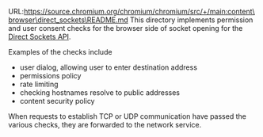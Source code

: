 URL:https://source.chromium.org/chromium/chromium/src/+/main:content\browser\direct_sockets\README.md
This directory implements permission and user consent checks for the
browser side of socket opening for the [Direct Sockets API](
https://github.com/WICG/direct-sockets/blob/main/docs/explainer.md).

Examples of the checks include
- user dialog, allowing user to enter destination address
- permissions policy
- rate limiting
- checking hostnames resolve to public addresses
- content security policy

When requests to establish TCP or UDP communication have passed the
various checks, they are forwarded to the network service.
